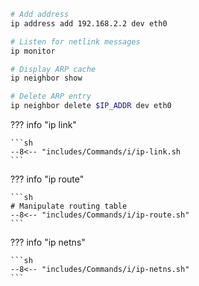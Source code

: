 ```sh title="ip"
# Add address
ip address add 192.168.2.2 dev eth0

# Listen for netlink messages
ip monitor 

# Display ARP cache
ip neighbor show

# Delete ARP entry
ip neighbor delete $IP_ADDR dev eth0 
```

??? info "ip link"

    ```sh
    --8<-- "includes/Commands/i/ip-link.sh
    ```

??? info "ip route"

    ```sh
    # Manipulate routing table
    --8<-- "includes/Commands/i/ip-route.sh"
    ```

??? info "ip netns"

    ```sh
    --8<-- "includes/Commands/i/ip-netns.sh"
    ```
